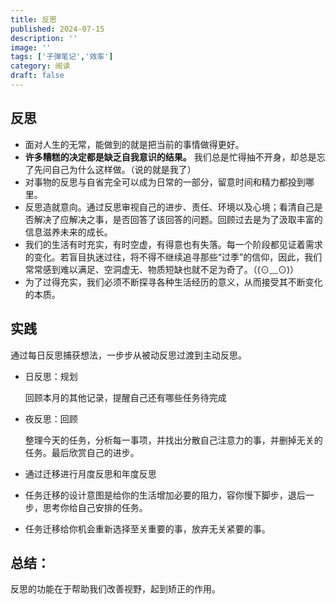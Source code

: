 ```yaml
---
title: 反思
published: 2024-07-15
description: ''
image: ''
tags: ['子弹笔记','效率']
category: 阅读
draft: false 
---
```

## 反思

- 面对人生的无常，能做到的就是把当前的事情做得更好。
- **许多糟糕的决定都是缺乏自我意识的结果。** 我们总是忙得抽不开身，却总是忘了先问自己为什么这样做。（说的就是我了）
- 对事物的反思与自省完全可以成为日常的一部分，留意时间和精力都投到哪里。
- 反思造就意向。通过反思审视自己的进步、责任、环境以及心境；看清自己是否解决了应解决之事，是否回答了该回答的问题。回顾过去是为了汲取丰富的信息滋养未来的成长。
- 我们的生活有时充实，有时空虚，有得意也有失落。每一个阶段都见证着需求的变化。若盲目执迷过往，将不得不继续追寻那些“过季”的信仰，因此，我们常常感到难以满足、空洞虚无、物质短缺也就不足为奇了。（(⊙﹏⊙)）
- 为了过得充实，我们必须不断探寻各种生活经历的意义，从而接受其不断变化的本质。

## 实践

通过每日反思捕获想法，一步步从被动反思过渡到主动反思。

- 日反思：规划

  回顾本月的其他记录，提醒自己还有哪些任务待完成

- 夜反思：回顾

  整理今天的任务，分析每一事项，并找出分散自己注意力的事，并删掉无关的任务。最后欣赏自己的进步。

- 通过迁移进行月度反思和年度反思

- 任务迁移的设计意图是给你的生活增加必要的阻力，容你慢下脚步，退后一步，思考你给自己安排的任务。

- 任务迁移给你机会重新选择至关重要的事，放弃无关紧要的事。

## 总结：

  反思的功能在于帮助我们改善视野，起到矫正的作用。